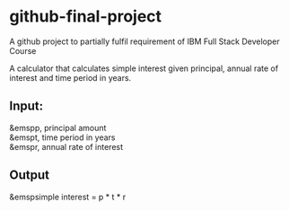 # github-final-project
A github project to partially fulfil requirement of IBM Full Stack Developer Course

A calculator that calculates simple interest given principal, annual rate of interest and time period in years.

## Input:
   &emspp, principal amount <br />
   &emspt, time period in years <br />
   &emspr, annual rate of interest 

   
## Output
   &emspsimple interest = p * t * r

